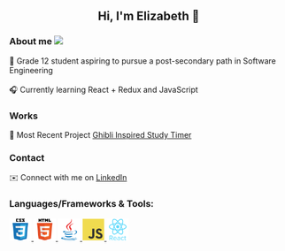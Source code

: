 <h2 align="center">Hi, I'm Elizabeth 👋</h2>


### About me <img src="https://user-images.githubusercontent.com/124085316/232653505-5dc9c01d-bd7b-49a9-9359-0f179cdec75d.png" width="50">
🌱 Grade 12 student aspiring to pursue a post-secondary path in Software Engineering <br></br>
🎧 Currently learning React + Redux and JavaScript 

### Works
🪷 Most Recent Project [Ghibli Inspired Study Timer](https://elizabeths-pomodoro.netlify.app)

### Contact
✉️ Connect with me on <a href="https://www.linkedin.com/in/elizabeth-cay-8217ba261/">LinkedIn</a>

<h3 align="left">Languages/Frameworks & Tools:</h3>
<p align="left"> <a href="https://www.w3schools.com/css/" target="_blank" rel="noreferrer"> <img src="https://raw.githubusercontent.com/devicons/devicon/master/icons/css3/css3-original-wordmark.svg" alt="css3" width="40" height="40"/> </a> <a href="https://www.w3.org/html/" target="_blank" rel="noreferrer"> <img src="https://raw.githubusercontent.com/devicons/devicon/master/icons/html5/html5-original-wordmark.svg" alt="html5" width="40" height="40"/> </a> <a href="https://www.java.com" target="_blank" rel="noreferrer"> <img src="https://raw.githubusercontent.com/devicons/devicon/master/icons/java/java-original.svg" alt="java" width="40" height="40"/> </a> <a href="https://developer.mozilla.org/en-US/docs/Web/JavaScript" target="_blank" rel="noreferrer"> <img src="https://raw.githubusercontent.com/devicons/devicon/master/icons/javascript/javascript-original.svg" alt="javascript" width="40" height="40"/> </a> <a href="https://reactjs.org/" target="_blank" rel="noreferrer"> <img src="https://raw.githubusercontent.com/devicons/devicon/master/icons/react/react-original-wordmark.svg" alt="react" width="40" height="40"/> </a> </p>
